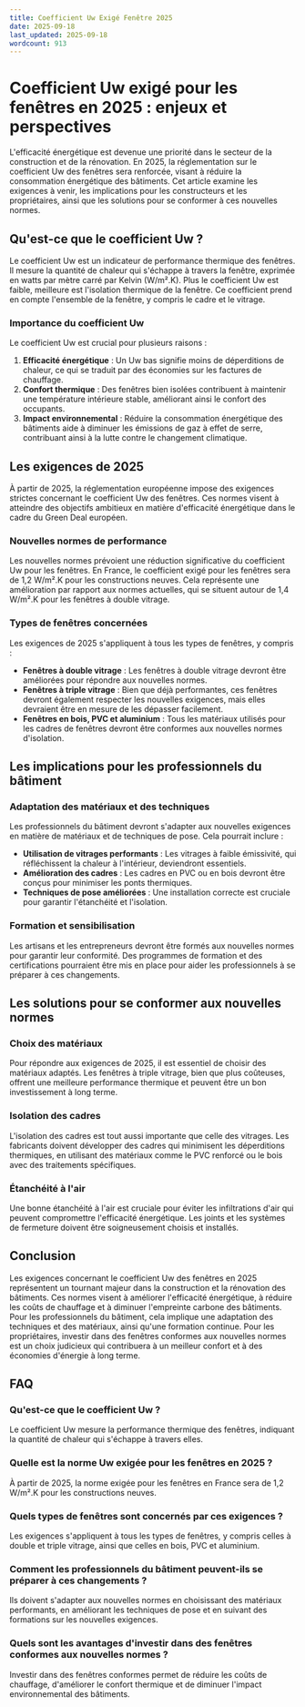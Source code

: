 ```yaml
---
title: Coefficient Uw Exigé Fenêtre 2025
date: 2025-09-18
last_updated: 2025-09-18
wordcount: 913
---
```


# Coefficient Uw exigé pour les fenêtres en 2025 : enjeux et perspectives

L'efficacité énergétique est devenue une priorité dans le secteur de la construction et de la rénovation. En 2025, la réglementation sur le coefficient Uw des fenêtres sera renforcée, visant à réduire la consommation énergétique des bâtiments. Cet article examine les exigences à venir, les implications pour les constructeurs et les propriétaires, ainsi que les solutions pour se conformer à ces nouvelles normes.

## Qu'est-ce que le coefficient Uw ?

Le coefficient Uw est un indicateur de performance thermique des fenêtres. Il mesure la quantité de chaleur qui s'échappe à travers la fenêtre, exprimée en watts par mètre carré par Kelvin (W/m².K). Plus le coefficient Uw est faible, meilleure est l'isolation thermique de la fenêtre. Ce coefficient prend en compte l'ensemble de la fenêtre, y compris le cadre et le vitrage.

### Importance du coefficient Uw

Le coefficient Uw est crucial pour plusieurs raisons :

1. **Efficacité énergétique** : Un Uw bas signifie moins de déperditions de chaleur, ce qui se traduit par des économies sur les factures de chauffage.
2. **Confort thermique** : Des fenêtres bien isolées contribuent à maintenir une température intérieure stable, améliorant ainsi le confort des occupants.
3. **Impact environnemental** : Réduire la consommation énergétique des bâtiments aide à diminuer les émissions de gaz à effet de serre, contribuant ainsi à la lutte contre le changement climatique.

## Les exigences de 2025

À partir de 2025, la réglementation européenne impose des exigences strictes concernant le coefficient Uw des fenêtres. Ces normes visent à atteindre des objectifs ambitieux en matière d'efficacité énergétique dans le cadre du Green Deal européen.

### Nouvelles normes de performance

Les nouvelles normes prévoient une réduction significative du coefficient Uw pour les fenêtres. En France, le coefficient exigé pour les fenêtres sera de 1,2 W/m².K pour les constructions neuves. Cela représente une amélioration par rapport aux normes actuelles, qui se situent autour de 1,4 W/m².K pour les fenêtres à double vitrage.

### Types de fenêtres concernées

Les exigences de 2025 s'appliquent à tous les types de fenêtres, y compris :

- **Fenêtres à double vitrage** : Les fenêtres à double vitrage devront être améliorées pour répondre aux nouvelles normes.
- **Fenêtres à triple vitrage** : Bien que déjà performantes, ces fenêtres devront également respecter les nouvelles exigences, mais elles devraient être en mesure de les dépasser facilement.
- **Fenêtres en bois, PVC et aluminium** : Tous les matériaux utilisés pour les cadres de fenêtres devront être conformes aux nouvelles normes d'isolation.

## Les implications pour les professionnels du bâtiment

### Adaptation des matériaux et des techniques

Les professionnels du bâtiment devront s'adapter aux nouvelles exigences en matière de matériaux et de techniques de pose. Cela pourrait inclure :

- **Utilisation de vitrages performants** : Les vitrages à faible émissivité, qui réfléchissent la chaleur à l'intérieur, deviendront essentiels.
- **Amélioration des cadres** : Les cadres en PVC ou en bois devront être conçus pour minimiser les ponts thermiques.
- **Techniques de pose améliorées** : Une installation correcte est cruciale pour garantir l'étanchéité et l'isolation.

### Formation et sensibilisation

Les artisans et les entrepreneurs devront être formés aux nouvelles normes pour garantir leur conformité. Des programmes de formation et des certifications pourraient être mis en place pour aider les professionnels à se préparer à ces changements.

## Les solutions pour se conformer aux nouvelles normes

### Choix des matériaux

Pour répondre aux exigences de 2025, il est essentiel de choisir des matériaux adaptés. Les fenêtres à triple vitrage, bien que plus coûteuses, offrent une meilleure performance thermique et peuvent être un bon investissement à long terme.

### Isolation des cadres

L'isolation des cadres est tout aussi importante que celle des vitrages. Les fabricants doivent développer des cadres qui minimisent les déperditions thermiques, en utilisant des matériaux comme le PVC renforcé ou le bois avec des traitements spécifiques.

### Étanchéité à l'air

Une bonne étanchéité à l'air est cruciale pour éviter les infiltrations d'air qui peuvent compromettre l'efficacité énergétique. Les joints et les systèmes de fermeture doivent être soigneusement choisis et installés.

## Conclusion

Les exigences concernant le coefficient Uw des fenêtres en 2025 représentent un tournant majeur dans la construction et la rénovation des bâtiments. Ces normes visent à améliorer l'efficacité énergétique, à réduire les coûts de chauffage et à diminuer l'empreinte carbone des bâtiments. Pour les professionnels du bâtiment, cela implique une adaptation des techniques et des matériaux, ainsi qu'une formation continue. Pour les propriétaires, investir dans des fenêtres conformes aux nouvelles normes est un choix judicieux qui contribuera à un meilleur confort et à des économies d'énergie à long terme.

## FAQ

### Qu'est-ce que le coefficient Uw ?

Le coefficient Uw mesure la performance thermique des fenêtres, indiquant la quantité de chaleur qui s'échappe à travers elles.

### Quelle est la norme Uw exigée pour les fenêtres en 2025 ?

À partir de 2025, la norme exigée pour les fenêtres en France sera de 1,2 W/m².K pour les constructions neuves.

### Quels types de fenêtres sont concernés par ces exigences ?

Les exigences s'appliquent à tous les types de fenêtres, y compris celles à double et triple vitrage, ainsi que celles en bois, PVC et aluminium.

### Comment les professionnels du bâtiment peuvent-ils se préparer à ces changements ?

Ils doivent s'adapter aux nouvelles normes en choisissant des matériaux performants, en améliorant les techniques de pose et en suivant des formations sur les nouvelles exigences.

### Quels sont les avantages d'investir dans des fenêtres conformes aux nouvelles normes ?

Investir dans des fenêtres conformes permet de réduire les coûts de chauffage, d'améliorer le confort thermique et de diminuer l'impact environnemental des bâtiments.
